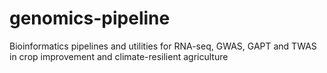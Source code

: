 # genomics-pipeline
Bioinformatics pipelines and utilities for RNA-seq, GWAS, GAPT and TWAS in crop improvement and climate-resilient agriculture
